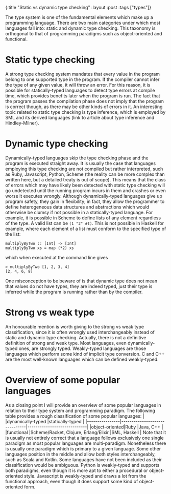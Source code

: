 {:title "Static vs dynamic type checking"
 :layout :post
 :tags  ["types"]}

The type system is one of the fundamental elements which make up a programming language. There are two main categories under which most languages fall into: static and dynamic type checking. This taxonomy is orthogonal to that of programming paradigms such as object-oriented and functional. 

# Static type checking
A strong type checking system mandates that every value in the program belong to one supported type in the program. If the compiler cannot infer the type of any given value, it will throw an error. For this reason, it is possible for statically-typed languages to detect type errors at compile time, which provides benefits later when the program is run. The fact that the program passes the compilation phase does not imply that the program is correct though, as there may be other kinds of errors in it. An interesting topic related to static type checking is type inference, which is employed by SML and its derived languages (link to article about type inference and Hindley-Milner).

# Dynamic type checking
Dynamically-typed languages skip the type checking phase and the program is executed straight away. It is usually the case that languages employing this type checking are not compiled but rather interpreted, such as Ruby, Javascript, Python, Scheme (the reality can be more complex than written here, but a detailed treaty is out of scope).  This means that the class of errors which may have likely been detected with static type checking will go undetected until the running program incurs in them and crashes or even worse it executes wrongly. Although dynamically-typed languages give up program safety, they gain in flexibility; in fact, they allow the programmer to define heterogeneous data structures and abstractions which would otherwise be clumsy if not possible in a statically-typed language. For example, it is possible in Scheme to define lists of any element regardless of the type. A valid list can be `(1 "2" #t)`. This is not possible in Haskell for example, where each element of a list must conform to the specified type of the list:
```
multiplyByTwo :: [Int] -> [Int]
multiplyByTwo xs = map (*2) xs
```
which when executed at the command line gives
```
> multiplyByTwo [1, 2, 3, 4]
[2, 4, 6, 8]
```
One misconception to be beware of is that dynamic type does not mean that values do not have types, they are indeed typed, just their type is inferred while the program is running rather than by the compiler.

# Strong vs weak type
An honourable mention is worth giving to the strong vs weak type classification, since it is often wrongly used interchangeably instead of static and dynamic type checking. Actually, there is not a definitive definition of strong and weak type. Most languages, even dynamically-typed ones, are strongly typed. Weakly-typed languages are those languages which perform some kind of implicit type conversion. C and C++ are the most well-known languages which can be defined weakly-typed.

# Overview of some popular languages
As a closing point I will provide an overview of some popular languages in relation to their type system and programming paradigm.
The following table provides a rough classification of some popular languages:
|                |dynamically-typed                   |statically-typed                         |
|----------------|-------------------------------|-----------------------------|
|object-oriented|Ruby            |Java, C++            |
|functional          |Scheme/Racket, Clojure, Erlang/Elixir            |SML, Haskell            |
Note that it is usually not entirely correct that a language follows exclusively one single paradigm as most popular languages are multi-paradigm. Nonetheless there is usually one paradigm which is primary to a given language. Some other languages position in the middle and allow both styles interchangeably, such as Scala and Kotlin. Some languages have not been included as their classification would be ambiguous. Python is weakly-typed and supports both paradigms, even though it is more apt to either a procedural or object-oriented style. Javascript is weakly-typed and draws a lot from the functional approach, even though it does support some kind of object-oriented form. 